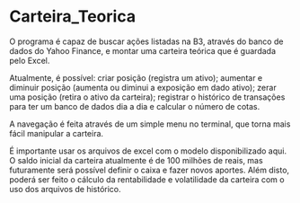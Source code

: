 # Carteira_Teorica
 
O programa é capaz de buscar ações listadas na B3, através do banco de dados do Yahoo Finance, e montar uma carteira teórica que é guardada pelo Excel.

Atualmente, é possível: criar posição (registra um ativo); aumentar e diminuir posição (aumenta ou diminui a exposição em dado ativo); zerar uma posição (retira o ativo da carteira); registrar o histórico de transações para ter um banco de dados dia a dia e calcular o número de cotas.
 
A navegação é feita através de um simple menu no terminal, que torna mais fácil manipular a carteira.

É importante usar os arquivos de excel com o modelo disponibilizado aqui. O saldo inicial da carteira atualmente é de 100 milhões de reais, mas futuramente será possível definir o caixa e fazer novos aportes. Além disto, poderá ser feito o cálculo da rentabilidade e volatilidade da carteira com o uso dos arquivos de histórico.
